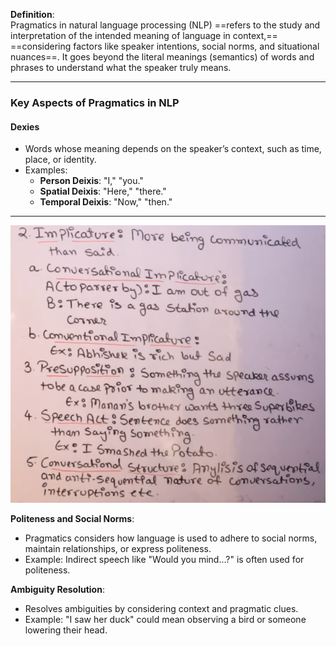 

**Definition**:  
Pragmatics in natural language processing (NLP) ==refers to the study and interpretation of the intended meaning of language in context,== ==considering factors like speaker intentions, social norms, and situational nuances==. It goes beyond the literal meanings (semantics) of words and phrases to understand what the speaker truly means.

---

### **Key Aspects of Pragmatics in NLP**
#### Dexies

- Words whose meaning depends on the speaker’s context, such as time, place, or identity.
- Examples:
    - **Person Deixis**: "I," "you."
    - **Spatial Deixis**: "Here," "there."
    - **Temporal Deixis**: "Now," "then."

---

![alt text](Pastedimage20241129054105.png)

**Politeness and Social Norms**:

- Pragmatics considers how language is used to adhere to social norms, maintain relationships, or express politeness.
- Example: Indirect speech like "Would you mind...?" is often used for politeness.


**Ambiguity Resolution**:

- Resolves ambiguities by considering context and pragmatic clues.
- Example: "I saw her duck" could mean observing a bird or someone lowering their head.
